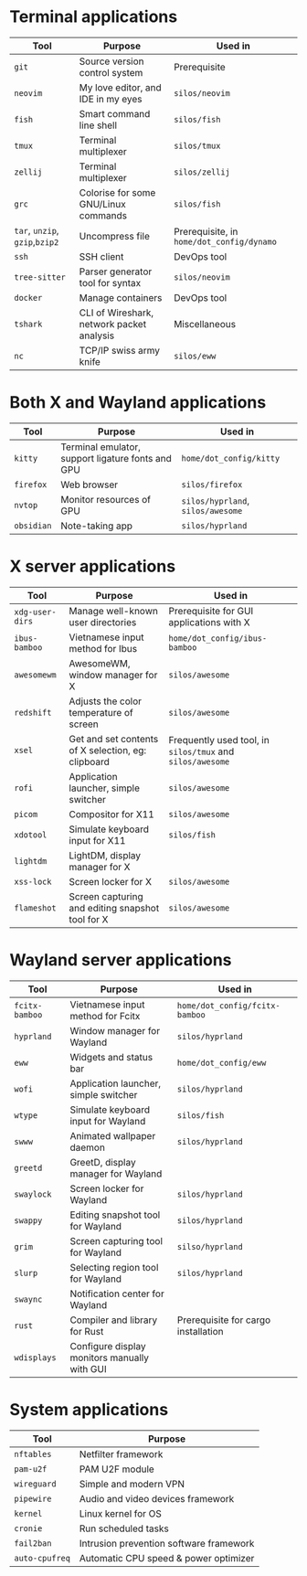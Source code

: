 # Terminal applications
|Tool|Purpose|Used in|
|----|-------|-------|
|`git`|Source version control system|Prerequisite|
|`neovim`|My love editor, and IDE in my eyes|`silos/neovim`|
|`fish`|Smart command line shell|`silos/fish`|
|`tmux`|Terminal multiplexer|`silos/tmux`|
|`zellij`|Terminal multiplexer|`silos/zellij`|
|`grc`|Colorise for some GNU/Linux commands|`silos/fish`|
|`tar`, `unzip`, `gzip`,`bzip2`|Uncompress file|Prerequisite, in `home/dot_config/dynamo`|
|`ssh`|SSH client|DevOps tool|
|`tree-sitter`|Parser generator tool for syntax|`silos/neovim`|
|`docker`|Manage containers|DevOps tool|
|`tshark`|CLI of Wireshark, network packet analysis|Miscellaneous|
|`nc`|TCP/IP swiss army knife|`silos/eww`|


# Both X and Wayland applications
|Tool|Purpose|Used in|
|----|-------|-------|
|`kitty`|Terminal emulator, support ligature fonts and GPU|`home/dot_config/kitty`|
|`firefox`|Web browser|`silos/firefox`|
|`nvtop`|Monitor resources of GPU|`silos/hyprland`, `silos/awesome`|
|`obsidian`|Note-taking app|`silos/hyprland`|

# X server applications
|Tool|Purpose|Used in|
|----|-------|-------|
|`xdg-user-dirs`|Manage well-known user directories|Prerequisite for GUI applications with X|
|`ibus-bamboo`|Vietnamese input method for Ibus|`home/dot_config/ibus-bamboo`|
|`awesomewm`|AwesomeWM, window manager for X|`silos/awesome`|
|`redshift`|Adjusts the color temperature of screen|`silos/awesome`|
|`xsel`|Get and set contents of X selection, eg: clipboard|Frequently used tool, in `silos/tmux` and `silos/awesome`|
|`rofi`|Application launcher, simple switcher|`silos/awesome`|
|`picom`|Compositor for X11|`silos/awesome`|
|`xdotool`|Simulate keyboard input for X11|`silos/fish`|
|`lightdm`|LightDM, display manager for X||
|`xss-lock`|Screen locker for X|`silos/awesome`|
|`flameshot`|Screen capturing and editing snapshot tool for X|`silos/awesome`|

# Wayland server applications
|Tool|Purpose|Used in|
|----|-------|-------|
|`fcitx-bamboo`|Vietnamese input method for Fcitx|`home/dot_config/fcitx-bamboo`|
|`hyprland`|Window manager for Wayland|`silos/hyprland`|
|`eww`|Widgets and status bar|`home/dot_config/eww`|
|`wofi`|Application launcher, simple switcher|`silos/hyprland`|
|`wtype`|Simulate keyboard input for Wayland|`silos/fish`|
|`swww`|Animated wallpaper daemon|`silos/hyprland`|
|`greetd`|GreetD, display manager for Wayland||
|`swaylock`|Screen locker for Wayland|`silos/hyprland`|
|`swappy`|Editing snapshot tool for Wayland|`silos/hyprland`|
|`grim`|Screen capturing tool for Wayland|`silso/hyprland`|
|`slurp`|Selecting region tool for Wayland|`silos/hyprland`|
|`swaync`|Notification center for Wayland||
|`rust`|Compiler and library for Rust|Prerequisite for cargo installation|
|`wdisplays`|Configure display monitors manually with GUI||

# System applications
|Tool|Purpose|
|----|-------|
|`nftables`|Netfilter framework|
|`pam-u2f`|PAM U2F module|
|`wireguard`|Simple and modern VPN|
|`pipewire`|Audio and video devices framework|
|`kernel`|Linux kernel for OS|
|`cronie`|Run scheduled tasks|
|`fail2ban`|Intrusion prevention software framework|
|`auto-cpufreq`|Automatic CPU speed & power optimizer|
